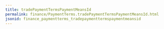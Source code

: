 ```yaml
---
title: tradePaymentTermsPaymentMeansId
permalink: finance/PaymentTerms.tradePaymentTermsPaymentMeansId.html
jsonid: finance_paymentterms_tradepaymenttermspaymentmeansid
---
```

